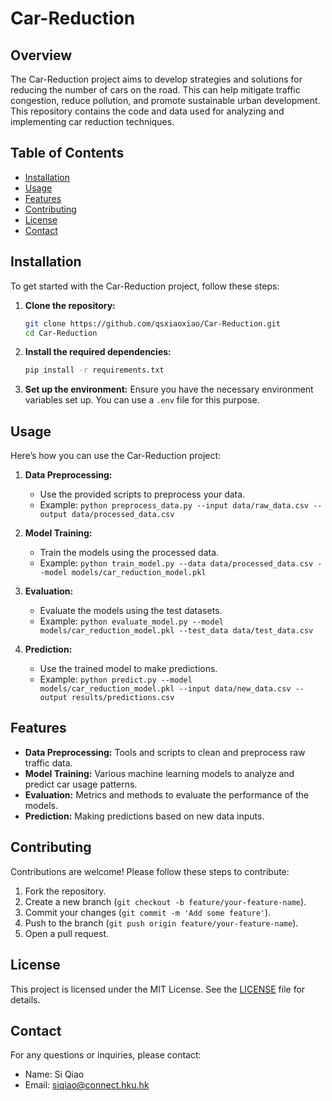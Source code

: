 # Car-Reduction

## Overview
The Car-Reduction project aims to develop strategies and solutions for reducing the number of cars on the road. This can help mitigate traffic congestion, reduce pollution, and promote sustainable urban development. This repository contains the code and data used for analyzing and implementing car reduction techniques.

## Table of Contents
- [Installation](#installation)
- [Usage](#usage)
- [Features](#features)
- [Contributing](#contributing)
- [License](#license)
- [Contact](#contact)

## Installation
To get started with the Car-Reduction project, follow these steps:

1. **Clone the repository:**
    ```sh
    git clone https://github.com/qsxiaoxiao/Car-Reduction.git
    cd Car-Reduction
    ```

2. **Install the required dependencies:**
    ```sh
    pip install -r requirements.txt
    ```

3. **Set up the environment:**
    Ensure you have the necessary environment variables set up. You can use a `.env` file for this purpose.

## Usage
Here’s how you can use the Car-Reduction project:

1. **Data Preprocessing:**
    - Use the provided scripts to preprocess your data.
    - Example: `python preprocess_data.py --input data/raw_data.csv --output data/processed_data.csv`

2. **Model Training:**
    - Train the models using the processed data.
    - Example: `python train_model.py --data data/processed_data.csv --model models/car_reduction_model.pkl`

3. **Evaluation:**
    - Evaluate the models using the test datasets.
    - Example: `python evaluate_model.py --model models/car_reduction_model.pkl --test_data data/test_data.csv`

4. **Prediction:**
    - Use the trained model to make predictions.
    - Example: `python predict.py --model models/car_reduction_model.pkl --input data/new_data.csv --output results/predictions.csv`

## Features
- **Data Preprocessing:** Tools and scripts to clean and preprocess raw traffic data.
- **Model Training:** Various machine learning models to analyze and predict car usage patterns.
- **Evaluation:** Metrics and methods to evaluate the performance of the models.
- **Prediction:** Making predictions based on new data inputs.

## Contributing
Contributions are welcome! Please follow these steps to contribute:

1. Fork the repository.
2. Create a new branch (`git checkout -b feature/your-feature-name`).
3. Commit your changes (`git commit -m 'Add some feature'`).
4. Push to the branch (`git push origin feature/your-feature-name`).
5. Open a pull request.

## License
This project is licensed under the MIT License. See the [LICENSE](LICENSE) file for details.

## Contact
For any questions or inquiries, please contact:
- Name: Si Qiao
- Email: siqiao@connect.hku.hk
